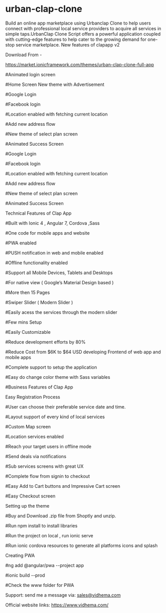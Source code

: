 # urban-clap-clone

Build an online app marketplace using Urbanclap Clone to help users connect with professional local service providers to acquire all services in simple taps.UrbanClap Clone Script offers a powerful application coupled with cutting-edge features to help cater to the growing demand for one-stop service marketplace. New features of clapapp v2

Download From - 

https://market.ionicframework.com/themes/urban-clap-clone-full-app


#Animated login screen

#Home Screen New theme with Advertisement

#Google Login

#Facebook login

#Location enabled with fetching current location

#Add new address flow

#New theme of select plan screen

#Animated Success Screen​​​​​​​

#Google Login

#Facebook login

#Location enabled with fetching current location

#Add new address flow

#New theme of select plan screen

#Animated Success Screen​​​​​​​

Technical Features of Clap App

#Built with Ionic 4 , Angular 7, Cordova ,Sass

#One code for mobile apps and website

#PWA enabled

#PUSH notification in web and mobile enabled

#Offline functionality enabled

#Support all Mobile Devices, Tablets and Desktops

#For native view ( Google’s Material Design based )

#More then 15 Pages

#Swiper Slider ( Modern Slider )

#Easily acess the services through the modern slider

#Few mins Setup

#Easily Customizable

#Reduce development efforts by 80%

#Reduce Cost from $6K to $64 USD developing Frontend of web app and mobile apps

#Complete support to setup the application

#Easy do change color theme with Sass variables

#Business Features of Clap App

Easy Registration Process

#User can choose their preferable service date and time.

#Layout support of every kind of local services

#Custom Map screen

#Location services enabled

#Reach your target users in offline mode

#Send deals via notifications

#Sub services screens with great UX

#Complete flow from signin to checkout

#Easy Add to Cart buttons and Impressive Cart screen

#Easy Checkout screen

Setting up the theme

#Buy and Download .zip file from Shoptly and unzip.

#Run npm install to install libraries

#Run the project on local , run ionic serve

#Run ionic cordova resources to generate all platforms icons and splash

Creating PWA

#ng add @angular/pwa --project app

#ionic build --prod

#Check the www folder for PWA

Support: send me a message via: sales@vidhema.com

Official website links: https://www.vidhema.com/
